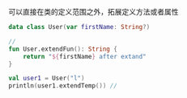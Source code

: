 可以直接在类的定义范围之外，拓展定义方法或者属性

```kotlin
data class User(var firstName: String?)

//
fun User.extendFun(): String {
    return "${firstName} after extand"
}

val user1 = User("l")
println(user1.extendTemp()) //
```

